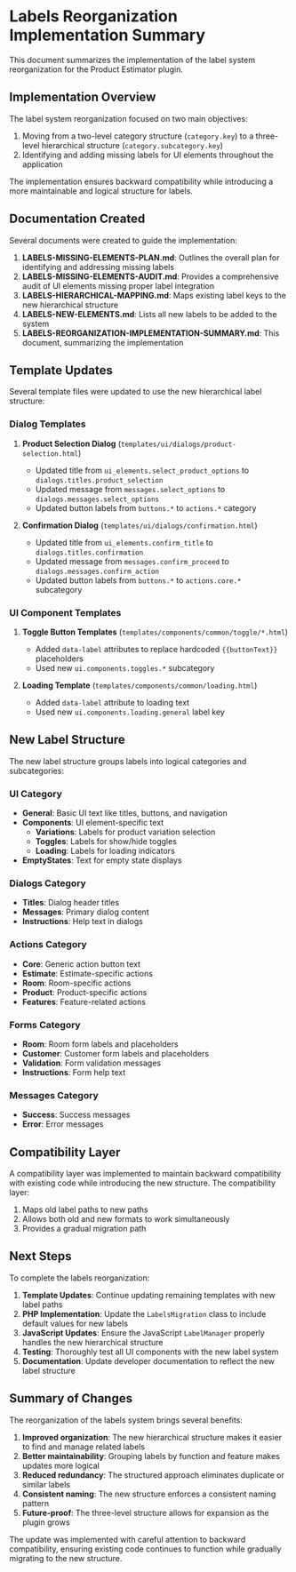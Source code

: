 # Labels Reorganization Implementation Summary

This document summarizes the implementation of the label system reorganization for the Product Estimator plugin.

## Implementation Overview

The label system reorganization focused on two main objectives:

1. Moving from a two-level category structure (`category.key`) to a three-level hierarchical structure (`category.subcategory.key`)
2. Identifying and adding missing labels for UI elements throughout the application

The implementation ensures backward compatibility while introducing a more maintainable and logical structure for labels.

## Documentation Created

Several documents were created to guide the implementation:

1. **LABELS-MISSING-ELEMENTS-PLAN.md**: Outlines the overall plan for identifying and addressing missing labels
2. **LABELS-MISSING-ELEMENTS-AUDIT.md**: Provides a comprehensive audit of UI elements missing proper label integration
3. **LABELS-HIERARCHICAL-MAPPING.md**: Maps existing label keys to the new hierarchical structure
4. **LABELS-NEW-ELEMENTS.md**: Lists all new labels to be added to the system
5. **LABELS-REORGANIZATION-IMPLEMENTATION-SUMMARY.md**: This document, summarizing the implementation

## Template Updates

Several template files were updated to use the new hierarchical label structure:

### Dialog Templates

1. **Product Selection Dialog** (`templates/ui/dialogs/product-selection.html`)
   - Updated title from `ui_elements.select_product_options` to `dialogs.titles.product_selection`
   - Updated message from `messages.select_options` to `dialogs.messages.select_options`
   - Updated button labels from `buttons.*` to `actions.*` category

2. **Confirmation Dialog** (`templates/ui/dialogs/confirmation.html`)
   - Updated title from `ui_elements.confirm_title` to `dialogs.titles.confirmation`
   - Updated message from `messages.confirm_proceed` to `dialogs.messages.confirm_action`
   - Updated button labels from `buttons.*` to `actions.core.*` subcategory

### UI Component Templates

1. **Toggle Button Templates** (`templates/components/common/toggle/*.html`)
   - Added `data-label` attributes to replace hardcoded `{{buttonText}}` placeholders
   - Used new `ui.components.toggles.*` subcategory

2. **Loading Template** (`templates/components/common/loading.html`)
   - Added `data-label` attribute to loading text
   - Used new `ui.components.loading.general` label key

## New Label Structure

The new label structure groups labels into logical categories and subcategories:

### UI Category

- **General**: Basic UI text like titles, buttons, and navigation
- **Components**: UI element-specific text
  - **Variations**: Labels for product variation selection
  - **Toggles**: Labels for show/hide toggles
  - **Loading**: Labels for loading indicators
- **EmptyStates**: Text for empty state displays

### Dialogs Category

- **Titles**: Dialog header titles
- **Messages**: Primary dialog content
- **Instructions**: Help text in dialogs

### Actions Category

- **Core**: Generic action button text
- **Estimate**: Estimate-specific actions
- **Room**: Room-specific actions
- **Product**: Product-specific actions
- **Features**: Feature-related actions

### Forms Category

- **Room**: Room form labels and placeholders
- **Customer**: Customer form labels and placeholders
- **Validation**: Form validation messages
- **Instructions**: Form help text

### Messages Category

- **Success**: Success messages
- **Error**: Error messages

## Compatibility Layer

A compatibility layer was implemented to maintain backward compatibility with existing code while introducing the new structure. The compatibility layer:

1. Maps old label paths to new paths
2. Allows both old and new formats to work simultaneously
3. Provides a gradual migration path

## Next Steps

To complete the labels reorganization:

1. **Template Updates**: Continue updating remaining templates with new label paths
2. **PHP Implementation**: Update the `LabelsMigration` class to include default values for new labels
3. **JavaScript Updates**: Ensure the JavaScript `LabelManager` properly handles the new hierarchical structure
4. **Testing**: Thoroughly test all UI components with the new label system
5. **Documentation**: Update developer documentation to reflect the new label structure

## Summary of Changes

The reorganization of the labels system brings several benefits:

1. **Improved organization**: The new hierarchical structure makes it easier to find and manage related labels
2. **Better maintainability**: Grouping labels by function and feature makes updates more logical
3. **Reduced redundancy**: The structured approach eliminates duplicate or similar labels
4. **Consistent naming**: The new structure enforces a consistent naming pattern
5. **Future-proof**: The three-level structure allows for expansion as the plugin grows

The update was implemented with careful attention to backward compatibility, ensuring existing code continues to function while gradually migrating to the new structure.